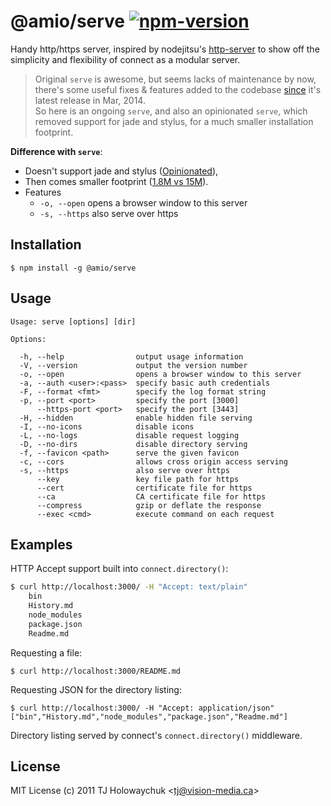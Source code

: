 # @amio/serve [![npm-version][npm-badge]][npm-link]

Handy http/https server, inspired by nodejitsu's [http-server](https://github.com/nodejitsu/http-server) to show off the simplicity and flexibility of connect as a modular server.

> Original `serve` is awesome, but seems lacks of maintenance by now,
> there's some useful fixes & features added to the codebase
> [since](https://github.com/tj/serve/compare/1.4.0...master) it's latest release in Mar, 2014.  
> So here is an ongoing `serve`, and also an opinionated `serve`,
> which removed support for jade and stylus, for a much smaller installation footprint.

**Difference with `serve`**:

- Doesn't support jade and stylus ([Opinionated](https://github.com/amio/serve/issues/2)),
- Then comes smaller footprint ([1.8M vs 15M](https://github.com/amio/serve/issues/2#issuecomment-238825598)).
- Features
  - `-o, --open` opens a browser window to this server
  - `-s, --https` also serve over https

## Installation

    $ npm install -g @amio/serve

## Usage

```
Usage: serve [options] [dir]

Options:

  -h, --help                output usage information
  -V, --version             output the version number
  -o, --open                opens a browser window to this server
  -a, --auth <user>:<pass>  specify basic auth credentials
  -F, --format <fmt>        specify the log format string
  -p, --port <port>         specify the port [3000]
      --https-port <port>   specify the port [3443]
  -H, --hidden              enable hidden file serving
  -I, --no-icons            disable icons
  -L, --no-logs             disable request logging
  -D, --no-dirs             disable directory serving
  -f, --favicon <path>      serve the given favicon
  -c, --cors                allows cross origin access serving
  -s, --https               also serve over https
      --key                 key file path for https
      --cert                certificate file for https
      --ca                  CA certificate file for https
      --compress            gzip or deflate the response
      --exec <cmd>          execute command on each request
```

## Examples

HTTP Accept support built into `connect.directory()`:

```bash
$ curl http://localhost:3000/ -H "Accept: text/plain"
    bin
    History.md
    node_modules
    package.json
    Readme.md
```

Requesting a file:

    $ curl http://localhost:3000/README.md

Requesting JSON for the directory listing:

    $ curl http://localhost:3000/ -H "Accept: application/json"
    ["bin","History.md","node_modules","package.json","Readme.md"]

Directory listing served by connect's `connect.directory()` middleware.

## License

MIT License (c) 2011 TJ Holowaychuk &lt;tj@vision-media.ca&gt;

[npm-badge]: https://img.shields.io/npm/v/@amio/serve.svg?style=flat-square
[npm-link]: http://www.npmjs.com/package/@amio/serve
